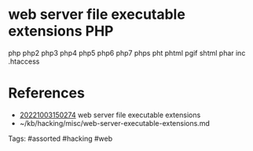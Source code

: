 # web server file executable extensions PHP
php
php2
php3
php4
php5
php6
php7
phps
pht
phtml
pgif
shtml
phar
inc
.htaccess

# References
- [20221003150274](/zet/20221003150274/README.md) web server file executable extensions
- ~/kb/hacking/misc/web-server-executable-extensions.md

Tags:
    #assorted #hacking #web
